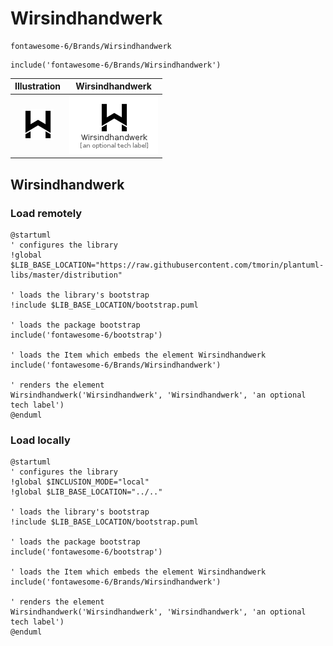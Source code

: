 # Wirsindhandwerk


```text
fontawesome-6/Brands/Wirsindhandwerk
```

```text
include('fontawesome-6/Brands/Wirsindhandwerk')
```



| Illustration | Wirsindhandwerk |
| :---: | :---: |
| ![illustration for Illustration](../../fontawesome-6/Brands/Wirsindhandwerk.png) | ![illustration for Wirsindhandwerk](../../fontawesome-6/Brands/Wirsindhandwerk.Local.png) |




## Wirsindhandwerk

### Load remotely
```plantuml
@startuml
' configures the library
!global $LIB_BASE_LOCATION="https://raw.githubusercontent.com/tmorin/plantuml-libs/master/distribution"

' loads the library's bootstrap
!include $LIB_BASE_LOCATION/bootstrap.puml

' loads the package bootstrap
include('fontawesome-6/bootstrap')

' loads the Item which embeds the element Wirsindhandwerk
include('fontawesome-6/Brands/Wirsindhandwerk')

' renders the element
Wirsindhandwerk('Wirsindhandwerk', 'Wirsindhandwerk', 'an optional tech label')
@enduml
```

### Load locally
```plantuml
@startuml
' configures the library
!global $INCLUSION_MODE="local"
!global $LIB_BASE_LOCATION="../.."

' loads the library's bootstrap
!include $LIB_BASE_LOCATION/bootstrap.puml

' loads the package bootstrap
include('fontawesome-6/bootstrap')

' loads the Item which embeds the element Wirsindhandwerk
include('fontawesome-6/Brands/Wirsindhandwerk')

' renders the element
Wirsindhandwerk('Wirsindhandwerk', 'Wirsindhandwerk', 'an optional tech label')
@enduml
```

